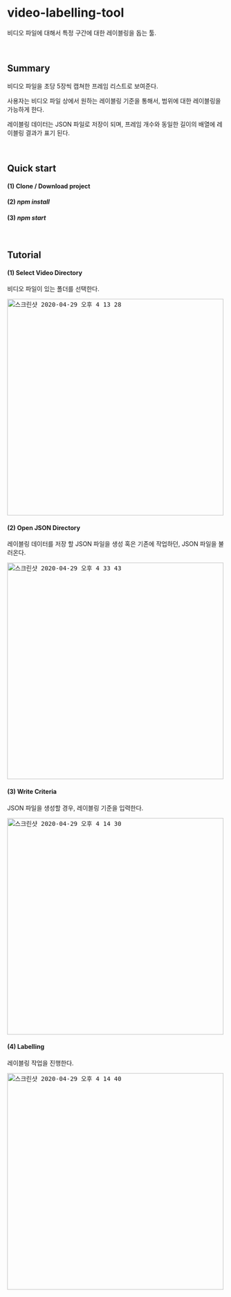 # video-labelling-tool
비디오 파일에 대해서 특정 구간에 대한 레이블링을 돕는 툴.

<br/>

## Summary
비디오 파일을 초당 5장씩 캡쳐한 프레임 리스트로 보여준다.

사용자는 비디오 파일 상에서 원하는 레이블링 기준을 통해서, 범위에 대한 레이블링을 가능하게 한다.

레이블링 데이터는 JSON 파일로 저장이 되며, 프레임 개수와 동일한 길이의 배열에 레이블링 결과가 표기 된다.

<br/>

## Quick start

#### (1) Clone / Download project

#### (2) _npm install_

#### (3) _npm start_

<br/>

## Tutorial

#### (1) Select Video Directory
비디오 파일이 있는 폴더를 선택한다.

<kbd>
  <img width="500" alt="스크린샷 2020-04-29 오후 4 13 28" src="https://user-images.githubusercontent.com/20623970/80569853-b3575900-8a34-11ea-9c9f-6f65c4b11e3d.png">
</kbd>

#### (2) Open JSON Directory
레이블링 데이터를 저장 할 JSON 파일을 생성 혹은 기존에 작업하던, JSON 파일을 불러온다.

<kbd>
  <img width="500" alt="스크린샷 2020-04-29 오후 4 33 43" src="https://user-images.githubusercontent.com/20623970/80571245-3da0bc80-8a37-11ea-9a45-2923d9e3ece9.png">
</kbd>

#### (3) Write Criteria
JSON 파일을 생성할 경우, 레이블링 기준을 입력한다.

<kbd>
  <img width="500" alt="스크린샷 2020-04-29 오후 4 14 30" src="https://user-images.githubusercontent.com/20623970/80571346-6fb21e80-8a37-11ea-8102-d48bc84cde61.png">
</kbd>

#### (4) Labelling
레이블링 작업을 진행한다.

<kbd>
  <img width="500" alt="스크린샷 2020-04-29 오후 4 14 40" src="https://user-images.githubusercontent.com/20623970/80571422-907a7400-8a37-11ea-88d5-f6cc675d5066.png">
</kbd>

